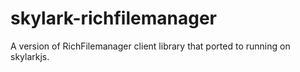 # skylark-richfilemanager
A version of RichFilemanager client library that ported to running on skylarkjs.
